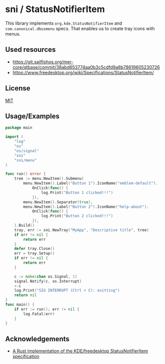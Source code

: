 
# sni / StatusNotifierItem

This library implements `org.kde.StatusNotifierItem` and `com.canonical.dbusmenu` specs.
That enables us to create tray icons with menus.

## Used resources
- https://git.sailfishos.org/mer-core/qtbase/commit/38abd653774aa0b3c5cdfd9a8b78619605230726
- https://www.freedesktop.org/wiki/Specifications/StatusNotifierItem/
## License

[MIT](https://choosealicense.com/licenses/mit/)

  
## Usage/Examples

```go
package main

import (
	"log"
	"os"
	"os/signal"
	"sni"
	"sni/menu"
)

func run() error {
	tree := menu.NewItem().Submenu(
		menu.NewItem().Label("Button 1").IconName("emblem-default").
			OnClick(func() {
				log.Print("Button 1 clicked!!!")
			}),
		menu.NewItem().Separator(true),
		menu.NewItem().Label("Button 2").IconName("help-about").
			OnClick(func() {
				log.Print("Button 2 clicked!!!")
			}),
	).Build()
	tray, err := sni.NewTray("MyApp", "Descriptive title", tree)
	if err != nil {
		return err
	}
	defer tray.Close()
	err = tray.Setup()
	if err != nil {
		return err
	}

	c := make(chan os.Signal, 1)
	signal.Notify(c, os.Interrupt)
	<-c
	log.Print("SIG INTERRUPT (Ctrl + C): exitting")
	return nil
}
func main() {
	if err := run(); err != nil {
		log.Fatal(err)
	}
}
```

  
## Acknowledgements

 - [A Rust implementation of the KDE/freedesktop StatusNotifierItem specification ](https://github.com/iovxw/ksni)
  